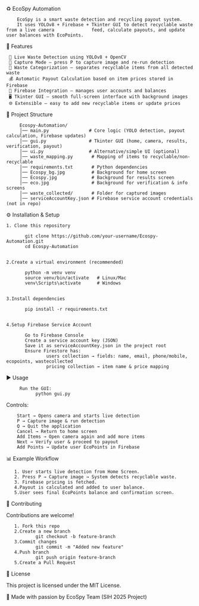 ♻️ EcoSpy Automation

        EcoSpy is a smart waste detection and recycling payout system.
        It uses YOLOv8 + Firebase + Tkinter GUI to detect recyclable waste from a live camera              feed, calculate payouts, and update user balances with EcoPoints.

🚀 Features

     🎥 Live Waste Detection using YOLOv8 + OpenCV
     📸 Capture Mode – press P to capture image and re-run detection
     🧾 Waste Categorization – separates recyclable items from all detected waste
     💰 Automatic Payout Calculation based on item prices stored in Firebase
     🔗 Firebase Integration – manages user accounts and balances
     🖥️ Tkinter GUI – smooth full-screen interface with background images
     🌐 Extensible – easy to add new recyclable items or update prices

📂 Project Structure

         Ecospy-Automation/
         │── main.py               # Core logic (YOLO detection, payout calculation, Firebase updates)
         │── gui.py                # Tkinter GUI (home, camera, results, verification, payout)
         │── ui.py                 # Alternative/simple UI (optional)
         │── waste_mapping.py       # Mapping of items to recyclable/non-recyclable
         │── requirements.txt       # Python dependencies
         │── Ecospy_bg.jpg          # Background for home screen
         │── Ecospy.jpg             # Background for results screen
         │── eco.jpg                # Background for verification & info screens
         │── waste_collected/       # Folder for captured images
         │── serviceAccountKey.json # Firebase service account credentials (not in repo)

⚙️ Installation & Setup

    1. Clone this repository

           git clone https://github.com/your-username/Ecospy-Automation.git
           cd Ecospy-Automation


    2.Create a virtual environment (recommended)

           python -m venv venv
           source venv/bin/activate   # Linux/Mac
           venv\Scripts\activate      # Windows


    3.Install dependencies

           pip install -r requirements.txt


    4.Setup Firebase Service Account

           Go to Firebase Console
           Create a service account key (JSON)
           Save it as serviceAccountKey.json in the project root
           Ensure Firestore has:
                   users collection → fields: name, email, phone/mobile, ecopoints, wastecollected
                   pricing collection → item name & price mapping

▶️ Usage

         Run the GUI:
               python gui.py

Controls:

        Start → Opens camera and starts live detection
        P → Capture image & run detection
        Q → Quit the application
        Cancel → Return to home screen
        Add Items → Open camera again and add more items
        Next → Verify user & proceed to payout
        Add Points → Update user EcoPoints in Firebase

       
📊 Example Workflow

       1. User starts live detection from Home Screen.
       2. Press P → Capture image → System detects recyclable waste.
       3. Firebase pricing is fetched.
       4.Payout is calculated and added to user balance.
       5.User sees final EcoPoints balance and confirmation screen.

🤝 Contributing

Contributions are welcome!

       1. Fork this repo
       2.Create a new branch
               git checkout -b feature-branch
       3.Commit changes
               git commit -m "Added new feature"
       4.Push branch
               git push origin feature-branch
       5.Create a Pull Request

📜 License

This project is licensed under the MIT License.

💚 Made with passion by EcoSpy Team (SIH 2025 Project)
